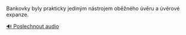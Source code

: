 
Bankovky byly prakticky jediným nástrojem oběžného úvěru a úvěrové expanze.

[🔊 Poslechnout audio](/data/7-paragraphs/audio/chapter_82/para_002-Bankovky-byly-prakticky-jedinm-nstrojem-obnho.mp3)
